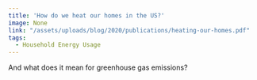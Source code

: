 ```yaml
---
title: 'How do we heat our homes in the US?'
image: None
link: "/assets/uploads/blog/2020/publications/heating-our-homes.pdf"
tags:
  - Household Energy Usage
---
```


And what does it mean for greenhouse gas emissions?

